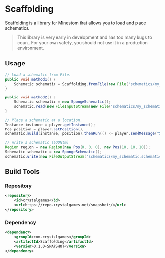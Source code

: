 # Scaffolding
Scaffolding is a library for Minestom that allows you to load and place schematics.
> This library is very early in development and has too many bugs to count. For your own safety, you should not use it in a production environment.

## Usage
```java
// Load a schematic from File.
public void method1() {
    Schematic schematic = Scaffolding.fromFile(new File("schematics/my_schematic.schematic"));
}

public void method2() {
    Schematic schematic = new SpongeSchematic();
    schematic.read(new FileInputStream(new File("schematics/my_schematic.schematic")));
}
```
```java
// Place a schematic at a location.
Instance instance = player.getInstance();
Pos position = player.getPosition();
schematic.build(instance, position).thenRun(() -> player.sendMessage("Schematic placed!"));
```
```java
// Write a schematic (SOONtm)
Region region = new Region(new Pos(0, 0, 0), new Pos(10, 10, 10));
Schematic schematic = new SpongeSchematic();
schematic.write(new FileOutputStream("schematics/my_schematic.schematic"), region);
```

## Build Tools
### Repository
```xml
<repository>
    <id>crystalgames</id>
    <url>https://repo.crystalgames.net/snapshots/</url>
</repository>
```
### Dependency
```xml
<dependency>
    <groupId>com.crystalgames</groupId>
    <artifactId>Scaffolding</artifactId>
    <version>0.1.0-SNAPSHOT</version>
</dependency>
```